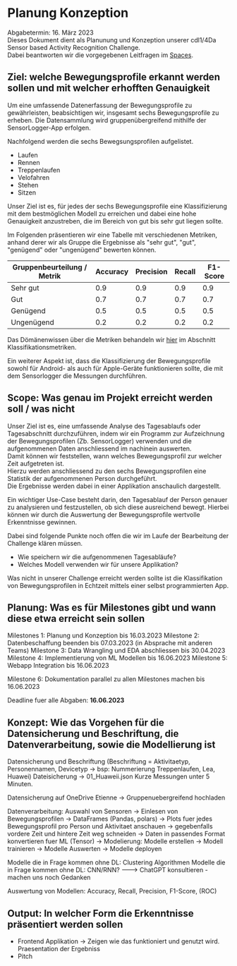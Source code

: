 # Planung Konzeption
Abgabetermin: 16. März 2023   
Dieses Dokument dient als Planunung und Konzeption unserer cdl1/4Da Sensor based Activity Recognition Challenge.  
Dabei beantworten wir die vorgegebenen Leitfragen im [Spaces](https://spaces.technik.fhnw.ch/spaces/sensor-based-activity-recognition).

## Ziel: welche Bewegungsprofile erkannt werden sollen und mit welcher erhofften Genauigkeit  

Um eine umfassende Datenerfassung der Bewegungsprofile zu gewährleisten, beabsichtigen wir, insgesamt sechs Bewegungsprofile zu erheben. Die Datensammlung wird gruppenübergreifend mithilfe der SensorLogger-App erfolgen.

Nachfolgend werden die sechs Bewegsungsprofilen aufgelistet. 

- Laufen
- Rennen
- Treppenlaufen
- Velofahren
- Stehen
- Sitzen

Unser Ziel ist es, für jedes der sechs Bewegungsprofile eine Klassifizierung mit dem bestmöglichen Modell zu erreichen und dabei eine hohe Genauigkeit anzustreben, die im Bereich von gut bis sehr gut liegen sollte.

Im Folgenden präsentieren wir eine Tabelle mit verschiedenen Metriken, anhand derer wir als Gruppe die Ergebnisse als "sehr gut", "gut", "genügend" oder "ungenügend" bewerten können.

| Gruppenbeurteilung / Metrik | Accuracy | Precision | Recall | F1-Score |
|-----------------------------|----------|-----------|--------|----------|
| Sehr gut                    | 0.9      | 0.9       | 0.9    | 0.9      |
| Gut                         | 0.7      | 0.7       | 0.7    | 0.7      |
| Genügend                    | 0.5      | 0.5       | 0.5    | 0.5      |
| Ungenügend                  | 0.2      | 0.2       | 0.2    | 0.2      |

Das Dömänenwissen über die Metriken behandeln wir [hier](https://github.com/CDL1-Sensor/Sensor_Domaenverstaendnis) im Abschnitt Klassifikationsmetriken.

Ein weiterer Aspekt ist, dass die Klassifizierung der Bewegungsprofile sowohl für Android- als auch für Apple-Geräte funktionieren sollte, die mit dem Sensorlogger die Messungen durchführen.

## Scope: Was genau im Projekt erreicht werden soll / was nicht

Unser Ziel ist es, eine umfassende Analyse des Tagesablaufs oder Tagesabschnitt durchzuführen, indem wir ein Programm zur Aufzeichnung der Bewegungsprofilen (Zb. SensorLogger) verwenden und die aufgenommenen Daten anschliessend im nachinein auswerten.   
Damit können wir feststellen, wann welches Bewegungsprofil zur welcher Zeit aufgetreten ist.   
Hierzu werden anschliessend zu den sechs Bewegungsprofilen eine Statistik der aufgenommenen Person durchgeführt.   
Die Ergebnisse werden dabei in einer Applikation anschaulich dargestellt. 

Ein wichtiger Use-Case besteht darin, den Tagesablauf der Person genauer zu analysieren und festzustellen, ob sich diese ausreichend bewegt. Hierbei können wir durch die Auswertung der Bewegungsprofile wertvolle Erkenntnisse gewinnen. 

Dabei sind folgende Punkte noch offen die wir im Laufe der Bearbeitung der Challenge klären müssen.
- Wie speichern wir die aufgenommenen Tagesabläufe?
- Welches Modell verwenden wir für unsere Applikation? 

Was nicht in unserer Challenge erreicht werden sollte ist die Klassifikation von Bewegungsprofilen in Echtzeit mittels einer selbst programmierten App. 

## Planung: Was es für Milestones gibt und wann diese etwa erreicht sein sollen 
Milestones 1: Planung und Konzeption bis 16.03.2023
Milestone 2: Datenbeschaffung beenden bis 07.03.2023 (in Absprache mit anderen Teams)
Milestone 3: Data Wrangling und EDA abschliessen bis 30.04.2023 
Milestone 4: Implementierung von ML Modellen bis 16.06.2023 
Milestone 5: Webapp Integration bis 16.06.2023

Milestone 6: Dokumentation parallel zu allen Milestones machen bis 16.06.2023

Deadline fuer alle Abgaben: **16.06.2023** 

## Konzept: Wie das Vorgehen für die Datensicherung und Beschriftung, die Datenverarbeitung, sowie die Modellierung ist

Datensicherung und Beschriftung 
(Beschriftung = Aktivitaetyp, Personennamen, Devicetyp -> bsp: Nummerierung Treppenlaufen, Lea, Huawei)
Dateisicherung -> 01_Huaweii.json
Kurze Messungen unter 5 Minuten. 

Datensicherung auf OneDrive Etienne -> Gruppenuebergreifend hochladen 

Datenverarbeitung: Auswahl von Sensoren -> Einlesen von Bewegungsprofilen -> DataFrames (Pandas, polars) -> Plots fuer jedes Bewegungsprofil pro Person und Aktivitaet anschauen -> gegebenfalls vordere Zeit und hintere Zeit weg schneiden -> Daten in passendes Format konvertieren fuer ML (Tensor) -> 
Modelierung: Modelle erstellen -> Modell trainieren -> Modelle Auswerten -> Modelle deployen 

Modelle die in Frage kommen ohne DL: Clustering Algorithmen 
Modelle die in Frage kommen ohne DL: CNN/RNN?
---> ChatGPT konsultieren - machen uns noch Gedanken 

Auswertung von Modellen: 
Accuracy, Recall, Precision, F1-Score, (ROC)

## Output: In welcher Form die Erkenntnisse präsentiert werden sollen 
- Frontend Applikation -> Zeigen wie das funktioniert und genutzt wird. Praesentation der Ergebniss 
- Pitch 


